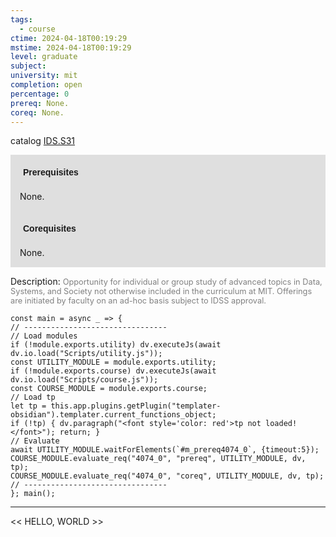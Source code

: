 ```yaml
---
tags:
  - course
ctime: 2024-04-18T00:19:29
mstime: 2024-04-18T00:19:29
level: graduate
subject: 
university: mit
completion: open
percentage: 0
prereq: None.
coreq: None.
---
```


catalog [IDS.S31](http://student.mit.edu/catalog/mIDSa.html#IDS.S31)

<span style="display: block; padding: 15px; background-color: rgb(100, 100, 100, 0.2);"><font id="m_prereq4074_0" style="display: block; font-family: Arial, sans-serif; font-weight: bold; padding: 5px">Prerequisites</font><br><span id="prereq4074_0">None.</span></span>
<span style="display: block; padding: 15px; background-color: rgb(100, 100, 100, 0.2);"><font id="m_coreq4074_0" style="display: block; font-family: Arial, sans-serif; font-weight: bold; padding: 5px">Corequisites</font><br><span id="coreq4074_0">None.</span></span>

<font style="">Description:</font>
<font style="color: grey; font-size: 0.8rem;">Opportunity for individual or group study of advanced topics in Data, Systems, and Society not otherwise included in the curriculum at MIT. Offerings are initiated by faculty on an ad-hoc basis subject to IDSS approval.</font>

```dataviewjs
const main = async _ => {
// --------------------------------
// Load modules
if (!module.exports.utility) dv.executeJs(await dv.io.load("Scripts/utility.js"));
const UTILITY_MODULE = module.exports.utility;
if (!module.exports.course) dv.executeJs(await dv.io.load("Scripts/course.js"));
const COURSE_MODULE = module.exports.course;
// Load tp
let tp = this.app.plugins.getPlugin("templater-obsidian").templater.current_functions_object;
if (!tp) { dv.paragraph("<font style='color: red'>tp not loaded!</font>"); return; }
// Evaluate
await UTILITY_MODULE.waitForElements(`#m_prereq4074_0`, {timeout:5});
COURSE_MODULE.evaluate_req("4074_0", "prereq", UTILITY_MODULE, dv, tp);
COURSE_MODULE.evaluate_req("4074_0", "coreq", UTILITY_MODULE, dv, tp);
// --------------------------------
}; main();
```

---

<< HELLO, WORLD >>
